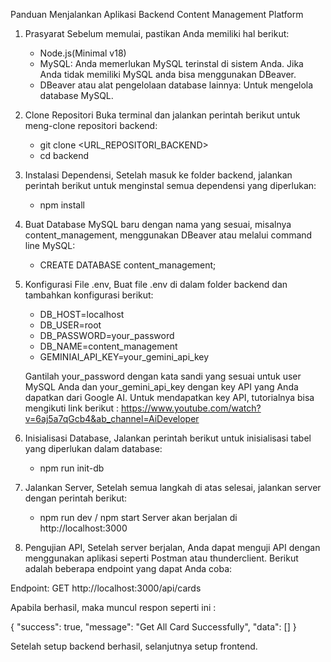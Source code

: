 Panduan Menjalankan Aplikasi Backend Content Management Platform

1. Prasyarat
    Sebelum memulai, pastikan Anda memiliki hal berikut:
   - Node.js(Minimal v18)
   - MySQL: Anda memerlukan MySQL terinstal di sistem Anda. Jika Anda tidak memiliki MySQL anda bisa menggunakan DBeaver.
   - DBeaver atau alat pengelolaan database lainnya: Untuk mengelola database MySQL.
     
2. Clone Repositori
   Buka terminal dan jalankan perintah berikut untuk meng-clone repositori backend:
   - git clone <URL_REPOSITORI_BACKEND>
   - cd backend
     
4. Instalasi Dependensi, Setelah masuk ke folder backend, jalankan perintah berikut untuk menginstal semua dependensi yang diperlukan:
   - npm install
  
5. Buat Database MySQL baru dengan nama yang sesuai, misalnya content_management, menggunakan DBeaver atau melalui command line MySQL:
   - CREATE DATABASE content_management;
     
6. Konfigurasi File .env, Buat file .env di dalam folder backend dan tambahkan konfigurasi berikut:
   - DB_HOST=localhost
   - DB_USER=root
   - DB_PASSWORD=your_password
   - DB_NAME=content_management
   - GEMINIAI_API_KEY=your_gemini_api_key
     
   Gantilah your_password dengan kata sandi yang sesuai untuk user MySQL Anda dan your_gemini_api_key dengan key API yang Anda dapatkan dari Google AI.
   Untuk mendapatkan key API, tutorialnya bisa mengikuti link berikut : https://www.youtube.com/watch?v=6aj5a7qGcb4&ab_channel=AiDeveloper

7. Inisialisasi Database,
   Jalankan perintah berikut untuk inisialisasi tabel yang diperlukan dalam database:
   - npm run init-db

8. Jalankan Server,
   Setelah semua langkah di atas selesai, jalankan server dengan perintah berikut:
   - npm run dev / npm start
   Server akan berjalan di http://localhost:3000

9. Pengujian API,
Setelah server berjalan, Anda dapat menguji API dengan menggunakan aplikasi seperti Postman atau thunderclient. Berikut adalah beberapa endpoint yang dapat Anda coba:

Endpoint: GET http://localhost:3000/api/cards

Apabila berhasil, maka muncul respon seperti ini :

{
  "success": true,
  "message": "Get All Card Successfully",
  "data": []
}

Setelah setup backend berhasil, selanjutnya setup frontend.
   
